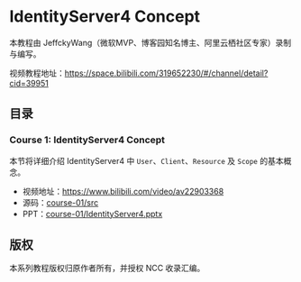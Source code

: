 # IdentityServer4 Concept

本教程由 JeffckyWang（微软MVP、博客园知名博主、阿里云栖社区专家）录制与编写。

视频教程地址：https://space.bilibili.com/319652230/#/channel/detail?cid=39951

## 目录

### Course 1: IdentityServer4 Concept

本节将详细介绍 IdentityServer4 中 `User`、`Client`、`Resource` 及 `Scope` 的基本概念。

+ 视频地址：https://www.bilibili.com/video/av22903368
+ 源码：[course-01/src](course-01/src)
+ PPT：[course-01/IdentityServer4.pptx](course-01/IdentityServer4.pptx)

## 版权

本系列教程版权归原作者所有，并授权 NCC 收录汇编。